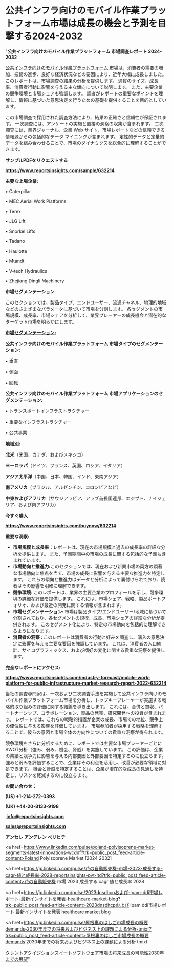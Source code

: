 # 公共インフラ向けのモバイル作業プラットフォーム市場は成長の機会と予測を目撃する2024-2032

"<strong>公共インフラ向けのモバイル作業プラットフォーム 市場調査レポート 2024-2032</strong>

<a href=https://www.reportsinsights.com/sample/632214>公共インフラ向けのモバイル作業プラットフォーム 市場</a>は、消費者の需要の増加、技術の進歩、良好な経済状況などの要因により、近年大幅に成長しました。 このレポートは、市場調査の結果の分析を提供します。 通貨のサイズ、成長率、消費者行動に影響を与える主な傾向について説明します。 また、主要企業の競争環境と市場シェアも強調します。 読者がレポートの重要なポイントを理解し、情報に基づいた意思決定を行うための基礎を提供することを目的としています。

この市場調査で採用された調査方法により、結果の正確さと信頼性が保証されます。 一次調査には、アンケートの実施と直接の洞察の収集が含まれます。 二次調査には、業界ジャーナル、企業 Web サイト、市場レポートなどの信頼できる情報源からの包括的なデータ マイニングが含まれます。 定性的データと定量的データを組み合わせることで、市場のダイナミクスを総合的に理解することができます。

<strong><b>サンプルPDFをリクエストする</b></strong>

<a href=https://www.reportsinsights.com/sample/632214><strong><u>https://www.reportsinsights.com/sample/632214</u></strong></a>

<strong>主要な上場企業:</strong>

• Caterpillar

• MEC Aerial Work Platforms

• Terex

• JLG Lift

• Snorkel Lifts

• Tadano

• Haulotte

• Mtandt

• V-tech Hydraulics

• Zhejiang Dingli Machinery

<strong>市場セグメンテーション</strong>

このセクションでは、製品タイプ、エンドユーザー、流通チャネル、地理的地域などのさまざまなパラメータに基づいて市場を分割します。 各セグメントの市場規模、成長率、市場シェアを分析して、業界プレーヤーの成長機会と潜在的なターゲット市場を明らかにします。

<strong><u>市場セグメンテーション</u></strong><strong><u>:</u></strong>

<strong>公共インフラ向けのモバイル作業プラットフォーム 市場タイプのセグメンテーション:</strong>

• 垂直

• 側面

• 回転

<strong>公共インフラ向けのモバイル作業プラットフォーム 市場アプリケーションのセグメンテーション:</strong>

• トランスポートインフラストラクチャー

• 重要なインフラストラクチャー

• 公共事業

<strong><u>地域別</u></strong><strong><u>:</u></strong>

<strong>北米</strong>（米国、カナダ、およびメキシコ）

<strong>ヨーロッパ</strong>（ドイツ、フランス、英国、ロシア、イタリア）

<strong>アジア太平洋</strong>（中国、日本、韓国、インド、東南アジア）

<strong>南アメリカ</strong>（ブラジル、アルゼンチン、コロンビアなど）

<strong>中東およびアフリカ</strong>（サウジアラビア、アラブ首長国連邦、エジプト、ナイジェリア、および南アフリカ）

<strong>今すぐ購入</strong>

<a href=https://www.reportsinsights.com/buynow/632214><strong><u>https://www.reportsinsights.com/buynow/632214</u></strong></a>

<strong>重要な洞察:</strong>
<ul>
  <li><strong>市場規模と成長率：</strong>レポートは、現在の市場規模と過去の成長率の詳細な分析を提供します。 また、予測期間中の市場の成長に関する包括的な予測も含まれています。</li>
  <li><strong>市場動向と推進力:</strong>このセクションでは、現在および新興市場の両方の顕著な市場動向に焦点を当て、市場の成長に影響を与える主要な推進力を特定します。 これらの傾向と推進力はデータと分析によって裏付けられており、読者はその影響を明確に理解できます。</li>
  <li><strong>競争環境</strong>: このレポートは、業界の主要企業のプロフィールを示し、競争環境の詳細な評価を提供します。 これには、市場シェア、戦略、製品ポートフォリオ、および最近の開発に関する情報が含まれます。</li>
  <li><strong>市場セグメンテーション: </strong>市場は製品タイプ/エンドユーザー/地域に基づいて分割されており、各セグメントの規模、成長、市場シェアの詳細な分析が提供されます。 このセグメント化により、特定の市場動向を包括的に理解できるようになります。</li>
  <li><strong>消費者の洞察 : </strong>このレポートは消費者の行動と好みを調査し、購入の意思決定に影響を与える主要な要因を強調しています。 これは、消費者の人口統計、サイコグラフィックス、および嗜好の変化に関する貴重な洞察を提供します。</li>
</ul>
<strong>完全なレポートにアクセス:</strong>

<a href=https://www.reportsinsights.com/industry-forecast/mobile-work-platform-for-public-infrastructure-market-research-report-2022-632214><strong><u><b>https://www.reportsinsights.com/industry-forecast/mobile-work-platform-for-public-infrastructure-market-research-report-2022-632214</b></u></strong></a>

当社の調査専門家は、一次および二次調査手法を実施して公共インフラ向けのモバイル作業プラットフォーム市場を分析し、トップキープレーヤーが実施する戦略的取り組みの評価に関する結論を導き出します。 これには、合併と買収、パートナーシップ、コラボレーション、製品の発売、研究開発への投資が含まれます。 レポートでは、これらの戦略的措置が企業の成長、市場での地位、競争上の優位性に与える影響を評価しています。 市場参加者が採用する戦略を理解することで、彼らの意図と市場全体の方向性についての貴重な洞察が得られます。

競争環境をさらに分析するために、レポートでは主要な市場プレーヤーごとにSWOT分析（強み、弱み、機会、脅威）を実施しています。 この評価は、企業の業績と競争力に影響を与える内部要因と外部要因を特定するのに役立ちます。 強みと弱みを評価することで、企業はその利点を活用し、改善が必要な領域に対処できます。 機会と脅威を特定することは、企業が潜在的な成長の見通しを特定し、リスクを軽減するのに役立ちます。

<strong>お問い合わせ：</strong>

<strong>(US) +1-214-272-0393</strong>

<strong>(UK) +44-20-8133-9198</strong>

<strong> </strong><a href=info@reportsinsights.com><strong><u>info@reportsinsights.com</u></strong></a>

<a href=sales@reportsinsights.com><strong><u>sales@reportsinsights.com</u></strong></a>

<strong>アンセレ アンデレン ベリヒテ</strong>

<a href=https://www.linkedin.com/pulse/poland-polyisoprene-market-segments-latest-innovations-wcdnf?trk=public_post_feed-article-content>Poland Polyisoprene Market [2024 2032]</a>

<a href=https://jp.linkedin.com/pulse/花の自動販売機-市場-2023-成長する-cagr-値と成長率-2028-reportsinsights-pvt-ltd?trk=public_post_feed-article-content>花の自動販売機 市場 2023 成長する cagr 値と成長率 2028</a>

<a href=https://jp.linkedin.com/pulse/2023dnsdhcpおよび-ipam-ddi市場レポート-最新インサイトを発表-healthcare-market-blog?trk=public_post_feed-article-content>2023dnsdhcpおよび ipam ddi市場レポート 最新インサイトを発表 healthcare market blog</a>

<a href=https://jp.linkedin.com/pulse/屋根裏のはしご市場成長の概要demands-2030年までの将来およびビジネス上の課題による分析-tmixf?trk=public_post_feed-article-content>屋根裏のはしご市場成長の概要demands 2030年までの将来およびビジネス上の課題による分析 tmixf</a>

<a href=https://www.linkedin.com/pulse/タレントアクイジションスイートソフトウェア市場の将来成長の可能性2030年までの展望-tribunal-analytics-360-nem8f/>タレントアクイジションスイートソフトウェア市場の将来成長の可能性2030年までの展望</a>"
